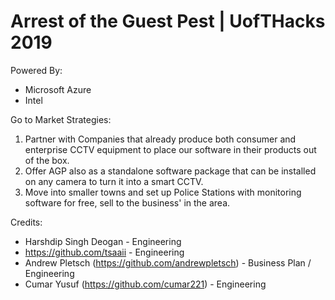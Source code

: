 # Arrest of the Guest Pest | UofTHacks 2019

Powered By:
* Microsoft Azure
* Intel

Go to Market Strategies:
1. Partner with Companies that already produce both consumer and enterprise CCTV equipment to place our software in their products out of the box. 
2. Offer AGP also as a standalone software package that can be installed on any camera to turn it into a smart CCTV.
3. Move into smaller towns and set up Police Stations with monitoring software for free, sell to the business' in the area.

Credits:
* Harshdip Singh Deogan - Engineering
* https://github.com/tsaaii - Engineering
* Andrew Pletsch (https://github.com/andrewpletsch) - Business Plan / Engineering
* Cumar Yusuf (https://github.com/cumar221) - Engineering
